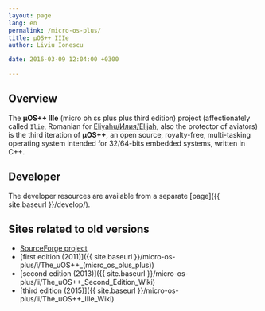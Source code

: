 ```yaml
---
layout: page
lang: en
permalink: /micro-os-plus/
title: µOS++ IIIe
author: Liviu Ionescu

date: 2016-03-09 12:04:00 +0300

---
```


## Overview

The **µOS++ IIIe** (micro oh ɛs plus plus third edition) project  (affectionately called `Ilie`, Romanian for [Eliyahu/Илия́/Elijah](http://en.wikipedia.org/wiki/Elijah), also the protector of aviators) is the third iteration of **µOS++**, an open source, royalty-free, multi-tasking operating system intended for 32/64-bits embedded systems, written in C++.

## Developer

The developer resources are available from a separate [page]({{ site.baseurl }}/develop/).

## Sites related to old versions

* [SourceForge project](https://sourceforge.net/projects/micro-os-plus/)
* [first edition (2011)]({{ site.baseurl }}/micro-os-plus/i/The_uOS++_(micro_os_plus_plus))
* [second edition (2013)]({{ site.baseurl }}/micro-os-plus/ii/The_uOS++_Second_Edition_Wiki)
* [third edition (2015)]({{ site.baseurl }}/micro-os-plus/ii/The_uOS++_IIIe_Wiki) 
